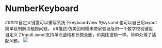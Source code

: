 # NumberKeyboard
#####自定义键盘可以重写系统下keyboardview 的sys.xml 也可以自己用layout简单绘制解决触摸问题。
##描述:仿美团和糯米商家验证版的一个数字校验键盘<br>
    自定义了InputLayout支持单点退格和长按全删，和美团逻辑一样。简单处理了适配问题。
    ![](https://github.com/wangshaolei/NumberKeyboard/blob/master/img/Screenshot_20160616-103230.png)

